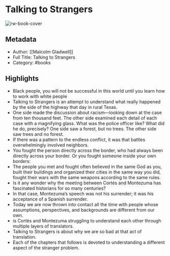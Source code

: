# Talking to Strangers

![rw-book-cover](https://is5-ssl.mzstatic.com/image/thumb/Publication114/v4/97/a2/41/97a241d0-603a-71a0-b67d-29525bc3672d/9780316535625.jpg/1400x2257w.jpg)

## Metadata
- Author: [[Malcolm Gladwell]]
- Full Title: Talking to Strangers
- Category: #books

## Highlights
- Black people, you will not be successful in this world until you learn how to work with white people
- Talking to Strangers is an attempt to understand what really happened by the side of the highway that day in rural Texas.
- One side made the discussion about racism—looking down at the case from ten thousand feet. The other side examined each detail of each case with a magnifying glass. What was the police officer like? What did he do, precisely? One side saw a forest, but no trees. The other side saw trees and no forest.
- If there was a pattern to the endless conflict, it was that battles overwhelmingly involved neighbors.
- You fought the person directly across the border, who had always been directly across your border. Or you fought someone inside your own borders:
- The people you met and fought often believed in the same God as you, built their buildings and organized their cities in the same way you did, fought their wars with the same weapons according to the same rules.
- Is it any wonder why the meeting between Cortés and Montezuma has fascinated historians for so many centuries?
- In that case, Montezuma’s speech was not his surrender; it was his acceptance of a Spanish surrender.
- Today we are now thrown into contact all the time with people whose assumptions, perspectives, and backgrounds are different from our own.
- is Cortés and Montezuma struggling to understand each other through multiple layers of translators.
- Talking to Strangers is about why we are so bad at that act of translation.
- Each of the chapters that follows is devoted to understanding a different aspect of the stranger problem.
